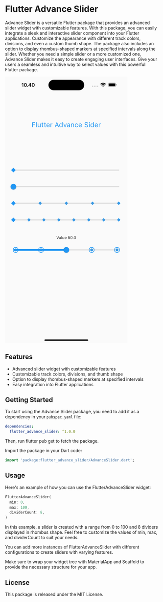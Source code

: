 <!--
This README describes the package. If you publish this package to pub.dev,
this README's contents appear on the landing page for your package.

For information about how to write a good package README, see the guide for
[writing package pages](https://dart.dev/guides/libraries/writing-package-pages).

For general information about developing packages, see the Dart guide for
[creating packages](https://dart.dev/guides/libraries/create-library-packages)
and the Flutter guide for
[developing packages and plugins](https://flutter.dev/developing-packages).
-->

# Flutter Advance Slider

Advance Slider is a versatile Flutter package that provides an advanced slider widget with customizable features. With this package, you can easily integrate a sleek and interactive slider component into your Flutter applications. Customize the appearance with different track colors, divisions, and even a custom thumb shape. The package also includes an option to display rhombus-shaped markers at specified intervals along the slider. Whether you need a simple slider or a more customized one, Advance Slider makes it easy to create engaging user interfaces. Give your users a seamless and intuitive way to select values with this powerful Flutter package.

<img src="https://raw.githubusercontent.com/DasunInduwara/Advance-Slider/main/assets/screenshot.png" width="400">

## Features

- Advanced slider widget with customizable features
- Customizable track colors, divisions, and thumb shape
- Option to display rhombus-shaped markers at specified intervals
- Easy integration into Flutter applications

## Getting Started

To start using the Advance Slider package, you need to add it as a dependency in your `pubspec.yaml` file:

```yaml
dependencies:
  flutter_advance_slider: ^1.0.0

```
Then, run flutter pub get to fetch the package.

Import the package in your Dart code:

```dart
import 'package:flutter_advance_slider/AdvanceSlider.dart';
```

## Usage
Here's an example of how you can use the FlutterAdvanceSlider widget:

```dart
FlutterAdvanceSlider(
  min: 0,
  max: 100,
  dividerCount: 8,
)
```
In this example, a slider is created with a range from 0 to 100 and 8 dividers displayed in rhombus shape. Feel free to customize the values of min, max, and dividerCount to suit your needs.

You can add more instances of FlutterAdvanceSlider with different configurations to create sliders with varying features.

Make sure to wrap your widget tree with MaterialApp and Scaffold to provide the necessary structure for your app.


## License
This package is released under the MIT License.
